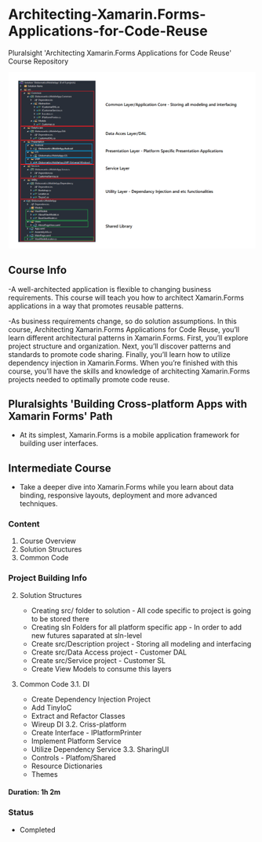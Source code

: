 # Architecting-Xamarin.Forms-Applications-for-Code-Reuse
Pluralsight 'Architecting Xamarin.Forms Applications for Code Reuse' Course Repository

![final project architecture](https://github.com/VeselinovStf/Architecting-Xamarin.Forms-Applications-for-Code-Reuse/blob/main/repoImg/demo.bmp)

## Course Info

-A well-architected application is flexible to changing business requirements. This course will teach you how to architect Xamarin.Forms applications in a way that promotes reusable patterns.

-As business requirements change, so do solution assumptions. In this course, Architecting Xamarin.Forms Applications for Code Reuse, you’ll learn different architectural patterns in Xamarin.Forms. First, you’ll explore project structure and organization. Next, you’ll discover patterns and standards to promote code sharing. Finally, you’ll learn how to utilize dependency injection in Xamarin.Forms. When you’re finished with this course, you’ll have the skills and knowledge of architecting Xamarin.Forms projects needed to optimally promote code reuse.

## Pluralsights 'Building Cross-platform Apps with Xamarin Forms' Path
- At its simplest, Xamarin.Forms is a mobile application framework for building user interfaces.

## Intermediate Course
- Take a deeper dive into Xamarin.Forms while you learn about data binding, responsive layouts, deployment and more advanced techniques.

### Content

1. Course Overview
2. Solution Structures
3. Common Code

### Project Building Info

2. Solution Structures
	- Creating src/ folder to solution - All code specific to project is going to be stored there
	- Creating sln Folders for all platform specific app - In order to add new futures saparated at sln-level
	- Create src/Description project - Storing all modeling and interfacing
	- Create src/Data Access project - Customer DAL
	- Create src/Service project - Customer SL
	- Create View Models to consume this layers

3. Common Code
3.1. DI
	- Create Dependency Injection Project
	- Add TinyIoC
	- Extract and Refactor Classes
	- Wireup DI
3.2. Criss-platform
	- Create Interface - IPlatformPrinter
	- Implement Platform Service
	- Utilize Dependency Service
3.3. SharingUI
	- Controls - Platfom/Shared
	- Resource Dictionaries
	- Themes

#### Duration: 1h 2m

### Status

- Completed

